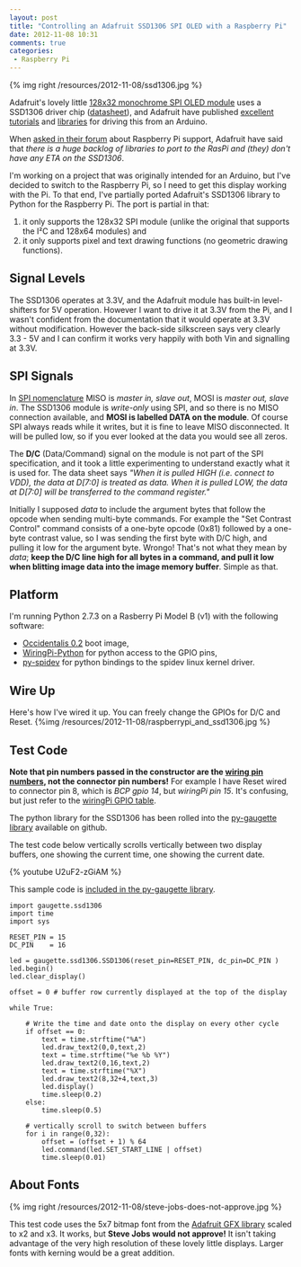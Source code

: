 ```yaml
---
layout: post
title: "Controlling an Adafruit SSD1306 SPI OLED with a Raspberry Pi"
date: 2012-11-08 10:31
comments: true
categories:
 - Raspberry Pi
---
```


{% img right /resources/2012-11-08/ssd1306.jpg %}
 
Adafruit's lovely little [128x32 monochrome SPI OLED module](http://www.adafruit.com/products/661)
uses a SSD1306 driver chip ([datasheet](http://www.adafruit.com/datasheets/SSD1306.pdf)),
and Adafruit have published [excellent tutorials](http://learn.adafruit.com/monochrome-oled-breakouts) and
[libraries](https://github.com/adafruit/Adafruit_SSD1306) for driving this from an Arduino.

When [asked in their forum](http://adafruit.com/forums/viewtopic.php?f=47&t=33040)
about Raspberry Pi support, Adafruit have said
that _there is a huge backlog of libraries to port to the RasPi and (they) don't have any ETA on the SSD1306_.

I'm working on a project that was originally intended for an Arduino, but I've decided to
switch to the Raspberry Pi, so I need to get this display working with the Pi.
To that end, I've partially ported Adafruit's SSD1306 library to Python for the Raspberry Pi.  The port is partial
in that:

 1. it only supports the 128x32 SPI module (unlike the original that supports the I&sup2;C and 128x64 modules) and 
 2. it only supports pixel and text drawing functions (no geometric drawing functions).

Signal Levels
-------------

The SSD1306 operates at 3.3V, and the Adafruit module has built-in level-shifters for 5V operation.
However I want to drive it at 3.3V from the Pi, and I wasn't confident from the documentation that
it would operate at 3.3V without modification.  However the back-side silkscreen says very clearly 3.3 - 5V
and I can confirm it works very happily with both Vin and signalling at 3.3V.

SPI Signals
-----------

In [SPI nomenclature](http://en.wikipedia.org/wiki/Serial_Peripheral_Interface_Bus)
MISO is _master in, slave out_, MOSI is _master out, slave in_.
The SSD1306 module is _write-only_ using SPI, and so there is no MISO connection available,
and __MOSI is labelled DATA on the module__.
Of course SPI always reads while it writes, but it is fine to leave MISO disconnected.  It will
be pulled low, so if you ever looked at the data you would see all zeros.

The __D/C__ (Data/Command) signal on the module is not part of the SPI specification, and it took a little
experimenting to understand exactly what it is used for.  The data sheet says
_"When it is pulled HIGH (i.e. connect to VDD), the data 
at D\[7:0\] is treated as data. When it is pulled LOW, the data at D\[7:0\] will be transferred 
to the command register."_

Initially I supposed _data_ to include the
argument bytes that follow the opcode when sending multi-byte commands.  For example the "Set Contrast Control"
command consists of a one-byte opcode (0x81) followed by a one-byte contrast value, so I was sending
the first byte with D/C high, and pulling it low for the argument byte.  Wrongo!  That's not what they
mean by _data_; __keep the D/C line high for all bytes in a command, and pull it low 
when blitting image data into the image memory buffer__.  Simple as that.

Platform
--------

I'm running Python 2.7.3 on a Rasberry Pi Model B (v1) with the following software:

 - [Occidentalis 0.2](http://learn.adafruit.com/adafruit-raspberry-pi-educational-linux-distro/occidentalis-v0-dot-2) boot image,
 - [WiringPi-Python](https://github.com/WiringPi/WiringPi-Python) for python access to the GPIO pins,
 - [py-spidev](https://github.com/doceme/py-spidev) for python bindings to the spidev linux kernel driver.

Wire Up
-------

Here's how I've wired it up.  You can freely change the GPIOs for D/C and Reset.
{%img /resources/2012-11-08/raspberrypi_and_ssd1306.jpg %}

Test Code
----

__Note that pin numbers passed in the constructor are
the [wiring pin numbers](https://projects.drogon.net/raspberry-pi/wiringpi/pins/),
not the connector pin numbers!__ 
For example I have Reset wired to connector pin 8, which is _BCP gpio 14_, but _wiringPi pin 15_.
It's confusing, but just refer to the [wiringPi GPIO table](https://projects.drogon.net/raspberry-pi/wiringpi/pins/).

The python library for the SSD1306 has been rolled into the 
[py-gaugette library](https://github.com/guyc/py-gaugette) available on github.

The test code below vertically scrolls vertically between two display buffers, one
showing the current time, one showing the current date.

{% youtube U2uF2-zGiAM %}

This sample code is [included in the py-gaugette library](https://github.com/guyc/py-gaugette/blob/master/samples/ssd1306_test.py).

```
import gaugette.ssd1306
import time
import sys

RESET_PIN = 15
DC_PIN    = 16

led = gaugette.ssd1306.SSD1306(reset_pin=RESET_PIN, dc_pin=DC_PIN )
led.begin()
led.clear_display()

offset = 0 # buffer row currently displayed at the top of the display

while True:

    # Write the time and date onto the display on every other cycle
    if offset == 0:
        text = time.strftime("%A")
        led.draw_text2(0,0,text,2)
        text = time.strftime("%e %b %Y")
        led.draw_text2(0,16,text,2)
        text = time.strftime("%X")
        led.draw_text2(8,32+4,text,3)
        led.display()
        time.sleep(0.2)
    else:
        time.sleep(0.5)
        
    # vertically scroll to switch between buffers
    for i in range(0,32):
        offset = (offset + 1) % 64
        led.command(led.SET_START_LINE | offset)
        time.sleep(0.01)
```


About Fonts
-----------

{% img right /resources/2012-11-08/steve-jobs-does-not-approve.jpg %}

This test code uses the 5x7 bitmap font from the 
[Adafruit GFX library](https://github.com/adafruit/Adafruit-GFX-Library/blob/master/glcdfont.c)
scaled to x2 and x3. It works, but __Steve Jobs would
not approve!__  It isn't taking advantage of the very high resolution of these
lovely little displays.  Larger fonts with kerning would be a great addition.




